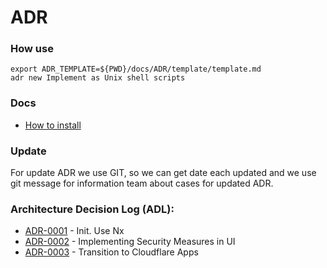 # ADR

### How use

```shell
export ADR_TEMPLATE=${PWD}/docs/ADR/template/template.md
adr new Implement as Unix shell scripts
```

### Docs

- [How to install](https://github.com/npryce/adr-tools/blob/master/INSTALL.md)

### Update

For update ADR we use GIT, so we can get date each updated and we use git message
for information team about cases for updated ADR.

### Architecture Decision Log (ADL):

- [ADR-0001](./decisions/0001-init.md) - Init. Use Nx
- [ADR-0002](./decisions/0002-security.md) - Implementing Security Measures in UI
- [ADR-0003](./decisions/0003-transition-to-cloudflare-apps.md) - Transition to Cloudflare Apps
